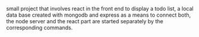 small project that involves react in the front end to display a todo list, a local data base created with mongodb  and express as a means to connect both, the node server and the react part are started separately by the corresponding commands. 
